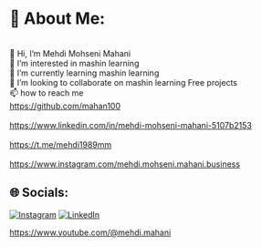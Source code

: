 
# 💫 About Me:
<br>👋 Hi, I’m Mehdi Mohseni Mahani<br>👀 I’m interested in mashin learning<br>🌱 I’m currently learning mashin learning<br>💞️ I’m looking to collaborate on mashin learning Free projects<br>📫 how to reach me<br>https://github.com/mahan100<br><br>https://www.linkedin.com/in/mehdi-mohseni-mahani-5107b2153<br><br>https://t.me/mehdi1989mm<br><br>https://www.instagram.com/mehdi.mohseni.mahani.business


## 🌐 Socials:
[![Instagram](https://img.shields.io/badge/Instagram-%23E4405F.svg?logo=Instagram&logoColor=white)](https://instagram.com/https://www.instagram.com/mehdi.mohseni.mahani.business) [![LinkedIn](https://img.shields.io/badge/LinkedIn-%230077B5.svg?logo=linkedin&logoColor=white)](https://www.linkedin.com/in/mehdi-mohseni-mahani-5107b2153) 

https://www.youtube.com/@mehdi.mahani


